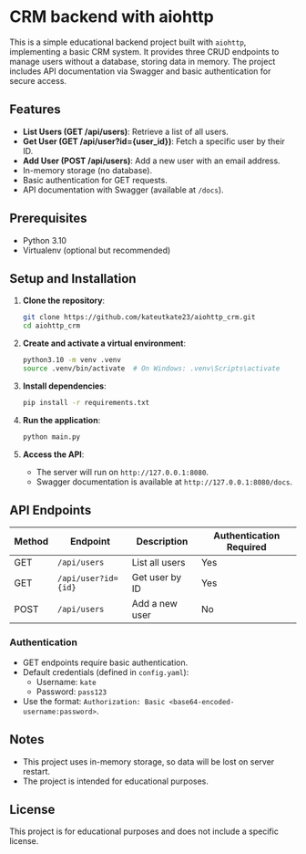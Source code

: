 # CRM backend with aiohttp

This is a simple educational backend project built with `aiohttp`, implementing a basic CRM system. It provides three CRUD endpoints to manage users without a database, storing data in memory. The project includes API documentation via Swagger and basic authentication for secure access.

## Features

- **List Users (GET /api/users)**: Retrieve a list of all users.
- **Get User (GET /api/user?id={user_id})**: Fetch a specific user by their ID.
- **Add User (POST /api/users)**: Add a new user with an email address.
- In-memory storage (no database).
- Basic authentication for GET requests.
- API documentation with Swagger (available at `/docs`).

## Prerequisites

- Python 3.10
- Virtualenv (optional but recommended)

## Setup and Installation

1. **Clone the repository**:
   ```bash
   git clone https://github.com/kateutkate23/aiohttp_crm.git
   cd aiohttp_crm
   ```

2. **Create and activate a virtual environment**:
   ```bash
   python3.10 -m venv .venv
   source .venv/bin/activate  # On Windows: .venv\Scripts\activate
   ```

3. **Install dependencies**:
   ```bash
   pip install -r requirements.txt
   ```

4. **Run the application**:
   ```bash
   python main.py
   ```

5. **Access the API**:
   - The server will run on `http://127.0.0.1:8080`.
   - Swagger documentation is available at `http://127.0.0.1:8080/docs`.

## API Endpoints

| Method | Endpoint            | Description         | Authentication Required |
|--------|---------------------|---------------------|-------------------------|
| GET    | `/api/users`        | List all users      | Yes                     |
| GET    | `/api/user?id={id}` | Get user by ID      | Yes                     |
| POST   | `/api/users`        | Add a new user      | No                      |
### Authentication

- GET endpoints require basic authentication.
- Default credentials (defined in `config.yaml`):
  - Username: `kate`
  - Password: `pass123`
- Use the format: `Authorization: Basic <base64-encoded-username:password>`.

## Notes

- This project uses in-memory storage, so data will be lost on server restart.
- The project is intended for educational purposes.

## License

This project is for educational purposes and does not include a specific license.
